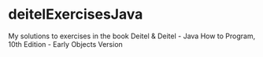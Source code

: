 # deitelExercisesJava
My solutions to exercises in the book Deitel & Deitel - Java How to Program, 10th Edition - Early Objects Version
